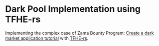 # Dark Pool Implementation using TFHE-rs

Implementing the complex case of Zama Bounty Program: [Create a dark market application tutorial](https://github.com/zama-ai/bounty-program/issues/40) with [TFHE-rs](https://github.com/zama-ai/tfhe-rs).

